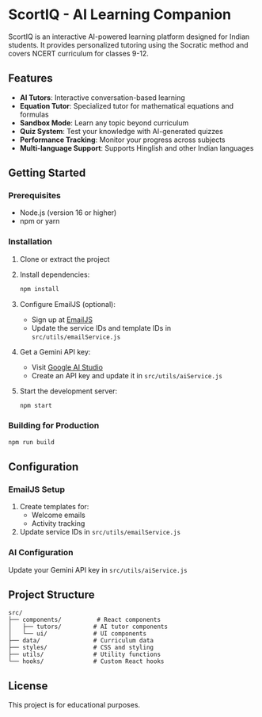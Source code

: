 # ScortIQ - AI Learning Companion

ScortIQ is an interactive AI-powered learning platform designed for Indian students. It provides personalized tutoring using the Socratic method and covers NCERT curriculum for classes 9-12.

## Features

- **AI Tutors**: Interactive conversation-based learning
- **Equation Tutor**: Specialized tutor for mathematical equations and formulas
- **Sandbox Mode**: Learn any topic beyond curriculum
- **Quiz System**: Test your knowledge with AI-generated quizzes
- **Performance Tracking**: Monitor your progress across subjects
- **Multi-language Support**: Supports Hinglish and other Indian languages

## Getting Started

### Prerequisites

- Node.js (version 16 or higher)
- npm or yarn

### Installation

1. Clone or extract the project
2. Install dependencies:
   ```bash
   npm install
   ```

3. Configure EmailJS (optional):
   - Sign up at [EmailJS](https://www.emailjs.com/)
   - Update the service IDs and template IDs in `src/utils/emailService.js`

4. Get a Gemini API key:
   - Visit [Google AI Studio](https://makersuite.google.com/app/apikey)
   - Create an API key and update it in `src/utils/aiService.js`

5. Start the development server:
   ```bash
   npm start
   ```

### Building for Production

```bash
npm run build
```

## Configuration

### EmailJS Setup
1. Create templates for:
   - Welcome emails
   - Activity tracking
2. Update service IDs in `src/utils/emailService.js`

### AI Configuration
Update your Gemini API key in `src/utils/aiService.js`

## Project Structure

```
src/
├── components/          # React components
│   ├── tutors/         # AI tutor components
│   └── ui/             # UI components
├── data/               # Curriculum data
├── styles/             # CSS and styling
├── utils/              # Utility functions
└── hooks/              # Custom React hooks
```

## License

This project is for educational purposes.
